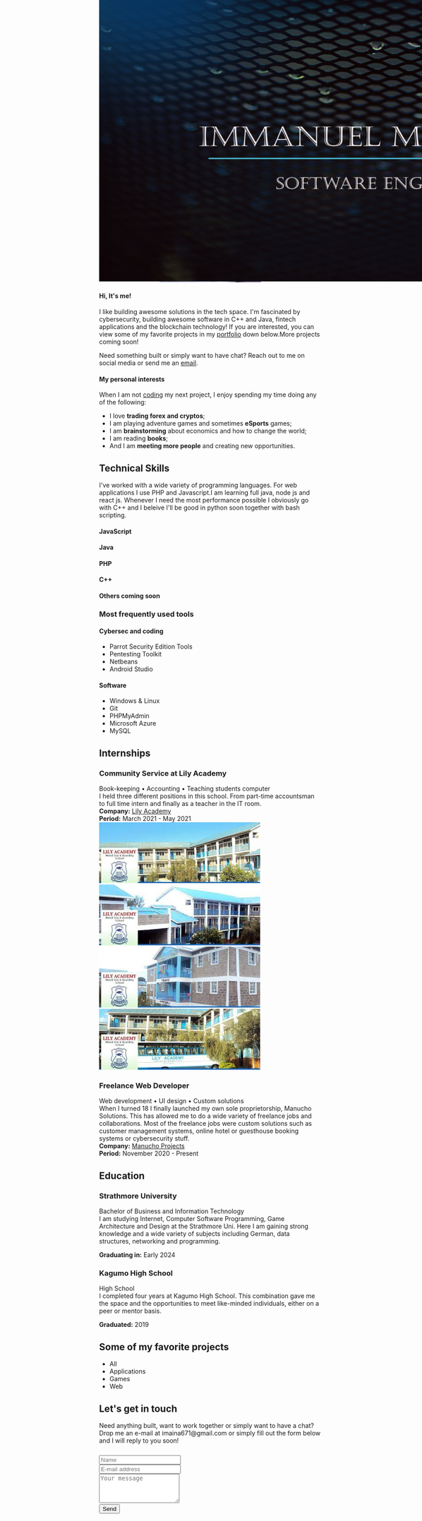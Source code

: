 <!DOCTYPE html>
<html lang="en">
<head>
<meta charset="utf-8">
<title>Manuh | Home</title>

<link href="https://cdn.jsdelivr.net/npm/bootstrap@5.0.2/dist/css/bootstrap.min.css" rel="stylesheet" integrity="sha384-EVSTQN3/azprG1Anm3QDgpJLIm9Nao0Yz1ztcQTwFspd3yD65VohhpuuCOmLASjC" crossorigin="anonymous">
<link rel="icon" href="MM.png">
<link rel="stylesheet" href="style-en.css" media="screen">
<link href="css.css" rel="stylesheet" type="text/css">
<link rel="stylesheet" href="normalize.css" media="screen">
<link rel="stylesheet" href="qbkl-grid.css" media="screen">
<link rel="stylesheet" href="font-awesome.css">
<link rel="stylesheet" href="ladda-themeless.css">
<link rel="stylesheet" href="jquery.css" media="screen">
<script type='text/javascript' src='https://platform-api.sharethis.com/js/sharethis.js#property=60e0ca32963da8001312b946&product=inline-follow-buttons' async='async'></script>

</head>


<body>
<div class="top-decorations">
<a href="portfolio.html" style="
			position: absolute;
			left: 15px;
			top: 20px;
			text-decoration: none;
			color: #ffffff;
		">Herzlich willkommen </a>
</div>


<section id="intro" class="fx-backstretch">


<div class="info" style="position: relative; 
                         z-index: 0; background: rgba(0, 0, 0, 0) none repeat scroll 0% 0%;">
<div class="container" style="top: 140.5px;">
<div class="row">
</div>
<div class="row">
</div>
</div>
<div class="backstretch" style="left: 0px; 
                         top: 0px; 
                         overflow: hidden; 
                         margin: 0px; 
                         padding: 0px; 
                         height: 361px; 
                         width: 1263px; 
                         z-index: -999998; 
                         position: absolute;">
                         
</div>
<img style="position: absolute; 
            margin: 0px; 
            padding: 0px; 
            border: medium none; 
            width: 1263px; 
            height: 786.304px; 
            max-height: none; 
            max-width: none; 
            z-index: -999999; 
            left: 0px; 
            top: -212.652px;
            " src="backstretch0.jpg">
        </div>

<div id="nav-sticky-wrapper" class="sticky-wrapper" style="height: 60px;"><nav id="nav">
<ul class="clearfix">
<li><a href="#aboutme"><span>About </span>me</a></li>
<li><a href="#skills">Ski<span>lls</span></a></li>
<li><a href="#experience">Exp<span>erience</span></a></li>
<li><a href="#education">Edu<span>cation</span></a></li>
<li><a href="#portfolio">Por<span>tfolio</span></a></li>
<li><a href="#contact">Con<span>tact</span></a></li>
</ul>
</nav>
</div>
</section>


<section id="aboutme" class="section">
<div class="container">
<div class="row">
<div class="col-full">
<h2 class="section-title">About me</h2>
<div class="centered line"></div>
</div>
</div>
<div class="row section-content">
<div class="col-1-3" style="text-align: center;">
<img alt="This is me!" style="height: 444px;" src="photo.jpg">
</div>
<div class="col-1-3">
<h4>Hi, It's me!</h4>
<p>I like building awesome solutions in the tech space. I'm fascinated by cybersecurity, building awesome software in C++ and Java, fintech applications and the blockchain technology! If you are interested, you 
can view some of my favorite projects in my <a href="#portfolio">portfolio</a> down below.More projects coming soon!</p><p>Need something built or simply want to have chat? Reach out to me on social media or send me an <a href="#contact">email</a>.</p>


<div class="sharethis-inline-follow-buttons"></div>

</div>
<div class="col-1-3">
<h4>My personal interests</h4>
<p>When I am not <a href="#skills">coding</a> my next project, I enjoy spending my time doing any of the following:
</p>
<ul><li>I love <strong>trading forex and cryptos</strong>;</li>
	<li>I am playing adventure games and sometimes <strong>eSports</strong> games;</li>
	<li>I am <strong>brainstorming</strong> about economics and how to change the world;</li>
	<li>I am reading <strong>books</strong>;</li>
	<li>And I am <strong>meeting more people</strong> and creating new opportunities.</li>
</ul> 
</div>
</div>
</div>
</section>

<section id="skills" class="section-alt">
<div class="container">
<div class="row">
<div class="col-full">
<h2 class="section-title">Technical Skills</h2>
<div class="centered line"></div>
</div>
</div>
<div class="row section-content">
<div class="skill-container">
<div class="col-full">

<div class="col-full text-center">I've worked with a wide variety of 
programming languages. For web applications I use PHP and Javascript.I am learning full java, node js and react js. 
Whenever I need the most performance possible I obviously go with C++ 
and I beleive I'll be good in python soon together with bash scripting. 
</div>

</div>
<div class="col-1-5 skill">
<h4>JavaScript</h4>
</div>
<div class="col-1-5 skill">
<h4>Java</h4>
</div>
<div class="col-1-5 skill">
<h4>PHP</h4>
</div>
<div class="col-1-5 skill">
<h4>C++</h4>
</div>
<div class="col-1-5 skill">
<h4>Others coming soon</h4>
</div>
</div>


<div class="col-full skill-container">
<h3>Most frequently used tools</h3>
</div>
<div class="col-2-3 col-wrap centered skill-container">
<div class="col-1-2">
<h4>Cybersec and coding</h4>

<ul>
	<li>Parrot Security Edition Tools</li>
	<li>Pentesting Toolkit</li>
	<li>Netbeans</li>
	<li>Android Studio</li>
</ul>

</div>
<div class="col-1-2">

<h4>Software</h4>

<ul>
	<li>Windows &amp; Linux</li>
	<li>Git</li>
	<li>PHPMyAdmin</li>
	<li>Microsoft Azure</li>
	<li>MySQL</li>
</ul> 

</div>
</div>
</div>
</div>
</section>

<section id="experience" class="section">
<div class="container">
<div class="row">
<div class="col-full">
<h2 class="section-title">Internships</h2>
<div class="centered line"></div>
</div>
</div>
<div class="row section-content">
<div class="job">
<div class="col-full">
<h3>Community Service at Lily Academy</h3>
<div class="job-attributions">Book-keeping <span class="bullet">•</span> Accounting <span class="bullet">•</span> Teaching students computer</div>
</div>
<div class="col-full text-center">I held three different positions in
 this school. From part-time accountsman to full time intern and finally as a teacher in the IT room.</div>
<div class="row">
<div class="col-2-3 col-wrap centered">
<div class="col-1-2 job-company"><strong>Company:</strong> <a href="http://lilyacademy.co.ke/" target="_blank">Lily Academy</a></div>
<div class="col-1-2 job-period"><strong>Period:</strong> March 2021 - May 2021</div>
</div>
</div>

<div class="row">
<div class="col-2-3 col-wrap centered gallery">
<div class="col-1-4 job-project"><a href="lily.jpg" title="Lily Academy School."><img src="lily.jpg" alt="Lily Academy."></a></div>
<div class="col-1-4 job-project"><a href="lily2.jpg" title="Lily Academy School."><img src="lily2.jpg" alt="Lily Academy."></a></div>
<div class="col-1-4 job-project"><a href="lily3.jpg" title="Lily Academy School."><img src="lily3.jpg" alt="Lily Academy."></a></div>
<div class="col-1-4 job-project"><a href="lily4.jpg" title="Lily Academy School."><img src="lily4.jpg" alt="Lily Academy."></a></div>
</div>
</div>
</div>

<div class="separator"></div>
<div class="row job">
<div class="col-full">
<h3>Freelance Web Developer</h3>
<div class="job-attributions">Web development <span class="bullet">•</span> UI design <span class="bullet">•</span> Custom solutions</div>
</div>

<div class="col-full text-center">When I turned 18 I finally launched my
 own sole proprietorship, Manucho Solutions. This has allowed me to do a 
wide variety of freelance jobs and collaborations. Most of the freelance jobs were custom 
solutions such as customer management systems, online hotel or 
guesthouse booking systems or cybersecurity stuff.
</div>

<div class="row">
<div class="col-2-3 col-wrap centered">
<div class="col-1-2 job-company"><strong>Company:</strong> <a href="javascript:return;">Manucho Projects</a></div>
<div class="col-1-2 job-period"><strong>Period:</strong> November 2020 - Present</div>
</div>
</div>
</div>
</section>

<section id="education" class="section-alt">
<div class="container">
<div class="row">
<div class="col-full">
<h2 class="section-title">Education</h2>
<div class="centered line"></div>
</div>
</div>
<div class="row section-content">
<div class="row school">
<div class="col-full">
<h3>Strathmore University</h3>
<div class="school-meta">Bachelor of Business and Information Technology</div>
</div>

<div class="col-full text-center">
I am studying Internet, Computer Software Programming, Game Architecture and Design at the Strathmore Uni. Here I am gaining strong knowledge and a wide variety of subjects including German, data structures, networking and programming.
<p><strong>Graduating in:</strong> Early 2024</p>

</div>
</div>
<div class="separator"></div>
<div class="row school">
<div class="col-full">
<h3>Kagumo High School</h3>
<div class="school-meta">High School</div>
</div>

<div class="col-full text-center">
I completed four years at Kagumo High School. This combination gave me the space and the opportunities to meet like-minded individuals, either on a peer or mentor basis.
<p><strong>Graduated:</strong> 2019</p>

</div>
</div>
</div>
</div>
</section>


<section id="portfolio" class="section">
<div class="container">
<div class="row">
<div class="col-full">
<h2 class="section-title">Some of my favorite projects</h2>
<div class="centered line"></div>
</div>
</div>
<div class="row section-content">
<div class="row">
<div class="col-full">
<ul class="filters">
<li class="filter active" data-filter="all">All</li>
<li class="filter" data-filter="port-application">Applications</li>
<li class="filter" data-filter="port-game">Games</li>
<li class="filter" data-filter="port-web">Web</li>
</ul>
</div>
</div>
<div class="row projects gallery">
</div>
</div>
</div>
</div>
</section>

<section id="contact" class="section">
    <div class="container">
    <div class="row">
    <div class="col-full">
      <h2 class="section-title">Let's get in touch</h2>
    <div class="centered line"></div>
    </div>
    </div>
    <div class="row section-content">
    <div class="col-2-3 col-wrap centered text-center">
    <div class="row">
    <div class="col-full" style="margin-bottom: 25px;">
     Need anything built, want to work together or simply want to have a chat?<br>Drop me an e-mail at imaina671@gmail.com or simply fill out the form below and I will reply to you soon! <input type="hidden" id="thank_you" value="Thank you for contacting me!">
    </div>
    </div>
    <div id="form-contact-container">
    <div class="col-full">
        <input type="text" name="name" id="name" placeholder="Name">
    </div>
    <div class="col-full">
        <input type="text" name="email" id="email" placeholder="E-mail address">
    </div>
    <div class="col-full">
        <textarea name="message" id="message" rows="4" placeholder="Your message"></textarea>
    </div>
    <div class="col-full">
	    <button class="button button-medium button-submit ladda-button" data-style="expand-right" id="submit-contact">Send</button></div>
    </div>
    </div>
    </div>
    </div>
</section>



<script src="jquery-1.js"></script>
<script src="jquery-migrate-1.js"></script>
<script src="jquery_002.js"></script>
<script src="jquery_004.js"></script>
<script src="jquery_006.js"></script>
<script src="jquery_003.js"></script>
<script src="jquery_005.js"></script>
<script src="jquery.js"></script>
<script src="respond.js"></script>
<script src="custom.js" type="text/javascript"></script>
<script src="spin.js" type="text/javascript"></script>
<script src="ladda.js" type="text/javascript"></script>
<script src="form.js" type="text/javascript"></script>


</body>
</html>
